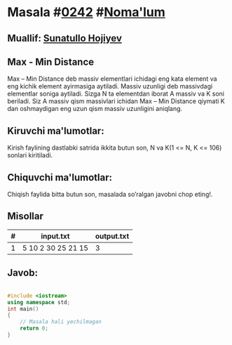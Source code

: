 
<h1>Masala #<a href="https://robocontest.uz/tasks/0242">0242</a> #<a href="https://robocontest.uz/tasks?category=1">Noma'lum</a></h1>
<h2> Muallif: <a href="https://robocontest.uz/profile/sunnat">Sunatullo Hojiyev</a></h2>
<h2>Max - Min Distance</h2>
<p>Max – Min Distance deb massiv elementlari ichidagi eng kata element va eng kichik element ayirmasiga aytiladi.
Massiv uzunligi deb massivdagi elementlar soniga aytiladi.
Sizga N ta elementdan iborat A massiv va K soni beriladi. Siz A massiv qism massivlari ichidan Max – Min Distance qiymati K dan oshmaydigan eng uzun qism massiv uzunligini aniqlang.</p>
<h2>Kiruvchi ma'lumotlar:</h2>
<p>Kirish faylining dastlabki satrida ikkita butun son, N va K(1 <= N, K <= 106) sonlari kiritiladi.</p>
<h2>Chiquvchi ma'lumotlar:</h2>
<p>Chiqish faylida bitta butun son, masalada so’ralgan javobni chop eting!.</p>
<h2>Misollar</h2>
<table>
    <thead>
        <tr>
            <th>#</th>
            <th>input.txt</th>
            <th>output.txt</th>
        </tr>
    </thead>
    <tbody>
            <tr>
                <td>1</td>
                <td>5 10
2 30 25 21 15</td>
                <td>3</td>
            </tr>
    </tbody>
    </table>
    
<h2>Javob:</h2>

######
```cpp
#include <iostream>
using namespace std;
int main()
{
    // Masala hali yechilmagan
    return 0;
}
```
